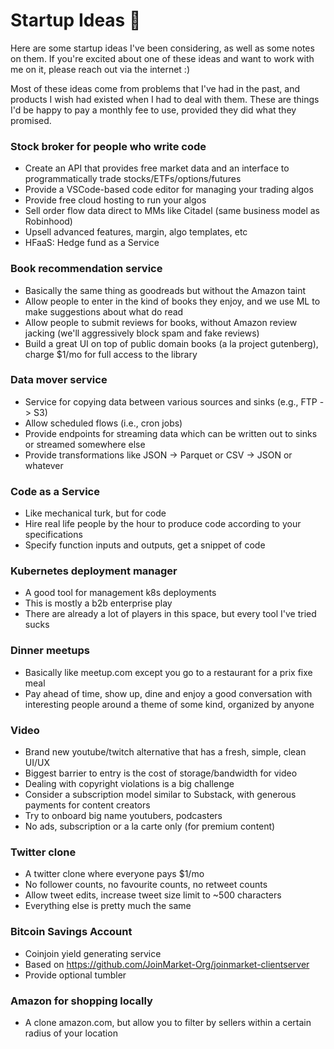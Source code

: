 # Startup Ideas 🤔

Here are some startup ideas I've been considering, as well as some notes on them. If you're excited about one of these ideas and want to work with me on it, please reach out via the internet :)

Most of these ideas come from problems that I've had in the past, and products I wish had existed when I had to deal with them. These are things I'd be happy to pay a monthly fee to use, provided they did what they promised.

### Stock broker for people who write code

* Create an API that provides free market data and an interface to programmatically trade stocks/ETFs/options/futures
* Provide a VSCode-based code editor for managing your trading algos
* Provide free cloud hosting to run your algos
* Sell order flow data direct to MMs like Citadel (same business model as Robinhood)
* Upsell advanced features, margin, algo templates, etc
* HFaaS: Hedge fund as a Service

### Book recommendation service

* Basically the same thing as goodreads but without the Amazon taint
* Allow people to enter in the kind of books they enjoy, and we use ML to make suggestions about what do read
* Allow people to submit reviews for books, without Amazon review jacking (we'll aggressively block spam and fake reviews)
* Build a great UI on top of public domain books (a la project gutenberg), charge $1/mo for full access to the library

### Data mover service

* Service for copying data between various sources and sinks (e.g., FTP -> S3)
* Allow scheduled flows (i.e., cron jobs)
* Provide endpoints for streaming data which can be written out to sinks or streamed somewhere else
* Provide transformations like JSON -> Parquet or CSV -> JSON or whatever

### Code as a Service

* Like mechanical turk, but for code
* Hire real life people by the hour to produce code according to your specifications
* Specify function inputs and outputs, get a snippet of code

### Kubernetes deployment manager

* A good tool for management k8s deployments
* This is mostly a b2b enterprise play
* There are already a lot of players in this space, but every tool I've tried sucks

### Dinner meetups

* Basically like meetup.com except you go to a restaurant for a prix fixe meal
* Pay ahead of time, show up, dine and enjoy a good conversation with interesting people around a theme of some kind, organized by anyone 

### Video

* Brand new youtube/twitch alternative that has a fresh, simple, clean UI/UX
* Biggest barrier to entry is the cost of storage/bandwidth for video
* Dealing with copyright violations is a big challenge
* Consider a subscription model similar to Substack, with generous payments for content creators
* Try to onboard big name youtubers, podcasters
* No ads, subscription or a la carte only (for premium content)

### Twitter clone

* A twitter clone where everyone pays $1/mo
* No follower counts, no favourite counts, no retweet counts
* Allow tweet edits, increase tweet size limit to ~500 characters
* Everything else is pretty much the same

### Bitcoin Savings Account

* Coinjoin yield generating service
* Based on https://github.com/JoinMarket-Org/joinmarket-clientserver
* Provide optional tumbler

### Amazon for shopping locally

* A clone amazon.com, but allow you to filter by sellers within a certain radius of your location
